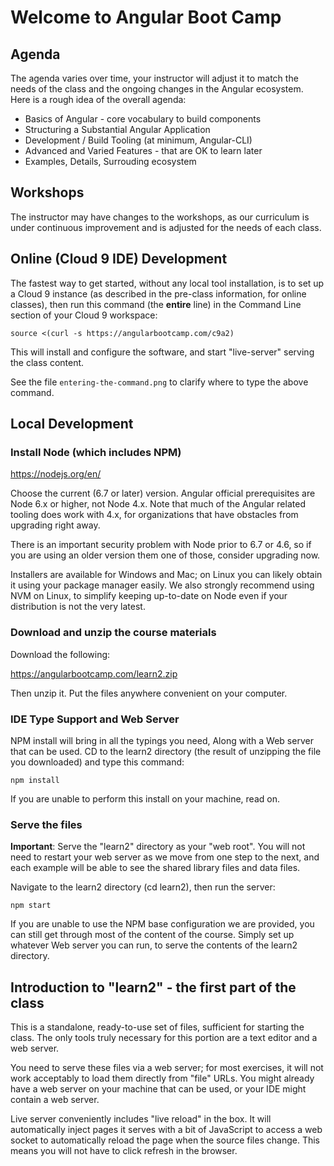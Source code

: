# Welcome to Angular Boot Camp

## Agenda

The agenda varies over time, your instructor will adjust it to match
the needs of the class and the ongoing changes in the Angular
ecosystem. Here is a rough idea of the overall agenda:

* Basics of Angular - core vocabulary to build components
* Structuring a Substantial Angular Application
* Development / Build Tooling (at minimum, Angular-CLI)
* Advanced and Varied Features - that are OK to learn later
* Examples, Details, Surrouding ecosystem

## Workshops

The instructor may have changes to the workshops, as our curriculum is
under continuous improvement and is adjusted for the needs of each
class.

## Online (Cloud 9 IDE) Development

The fastest way to get started, without any local tool installation,
is to set up a Cloud 9 instance (as described in the pre-class
information, for online classes), then run this command (the
**entire** line) in the Command Line section of your Cloud 9
workspace:

```
source <(curl -s https://angularbootcamp.com/c9a2)
```

This will install and configure the software, and start "live-server"
serving the class content.

See the file ```entering-the-command.png``` to clarify where to type
the above command.

## Local Development

### Install Node (which includes NPM)

https://nodejs.org/en/

Choose the current (6.7 or later) version. Angular official
prerequisites are Node 6.x or higher, not Node 4.x. Note that much of
the Angular related tooling does work with 4.x, for organizations that
have obstacles from upgrading right away.

There is an important security problem with Node prior to 6.7 or 4.6,
so if you are using an older version them one of those, consider
upgrading now.

Installers are available for Windows and Mac; on Linux you can likely
obtain it using your package manager easily. We also strongly
recommend using NVM on Linux, to simplify keeping up-to-date on Node
even if your distribution is not the very latest.

### Download and unzip the course materials

Download the following:

https://angularbootcamp.com/learn2.zip

Then unzip it. Put the files anywhere convenient on your computer.

### IDE Type Support and Web Server

NPM install will bring in all the typings you need, Along with a Web
server that can be used. CD to the learn2 directory (the result of
unzipping the file you downloaded) and type this command:

```
npm install
```

If you are unable to perform this install on your machine, read on.

### Serve the files

**Important**: Serve the "learn2" directory as your "web root". You
will not need to restart your web server as we move from one step to
the next, and each example will be able to see the shared library
files and data files.

Navigate to the learn2 directory (cd learn2), then run the server:

```
npm start
```

If you are unable to use the NPM base configuration we are provided,
you can still get through most of the content of the course. Simply
set up whatever Web server you can run, to serve the contents of the
learn2 directory.

## Introduction to "learn2" - the first part of the class

This is a standalone, ready-to-use set of files, sufficient for
starting the class. The only tools truly necessary for this portion
are a text editor and a web server.

You need to serve these files via a web server; for most exercises, it
will not work acceptably to load them directly from "file" URLs. You
might already have a web server on your machine that can be used, or
your IDE might contain a web server.

Live server conveniently includes "live reload" in the box. It will
automatically inject pages it serves with a bit of JavaScript to
access a web socket to automatically reload the page when the source
files change. This means you will not have to click refresh in the
browser.
